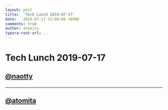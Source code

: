 ```yaml
---
layout: post
title:  'Tech Lunch 2019-07-17'
date:   2019-07-17 13:00:00 +0900
comments: true
author: atomita
typora-root-url: ..
---
```


# Tech Lunch 2019-07-17

## [@naotty](https://github.com/naotty)

### 



----

## [@atomita](https://github.com/atomita)

### 

